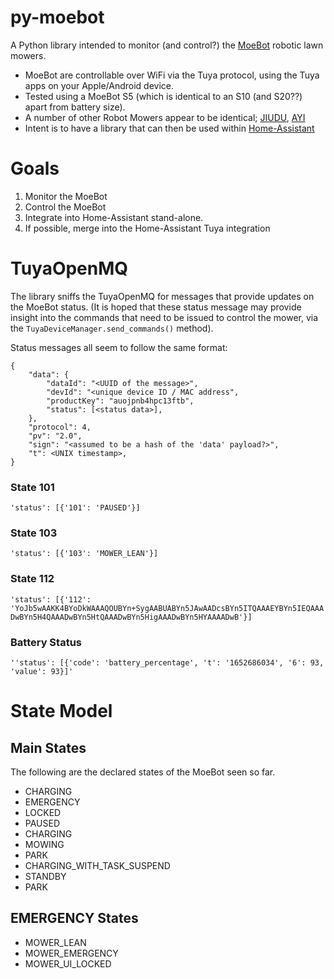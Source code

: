 # py-moebot

A Python library intended to monitor (and control?) the [MoeBot](https://moebot.com.au/) robotic lawn mowers.

* MoeBot are controllable over WiFi via the Tuya protocol, using the Tuya apps on your Apple/Android device.
* Tested using a MoeBot S5 (which is identical to an S10 (and S20??) apart from battery size).
* A number of other Robot Mowers appear to be identical; [JIUDU](https://www.youtube.com/watch?v=-xFCVvPeR6c), [AYI](https://www.youtube.com/watch?v=M9zYBOIgAg4)
* Intent is to have a library that can then be used within [Home-Assistant](http://www.home-assistant.io)

# Goals

1. Monitor the MoeBot
2. Control the MoeBot
3. Integrate into Home-Assistant stand-alone.
4. If possible, merge into the Home-Assistant Tuya integration

# TuyaOpenMQ

The library sniffs the TuyaOpenMQ for messages that provide updates on the MoeBot status.  (It is hoped that these status message may provide insight into the commands that need to be issued to control the mower, via the `TuyaDeviceManager.send_commands()` method).

Status messages all seem to follow the same format:
```
{
    "data": {
        "dataId": "<UUID of the message>",
        "devId": "<unique device ID / MAC address",
        "productKey": "auojpnb4hpc13ftb",
        "status": [<status data>],
    },
    "protocol": 4,
    "pv": "2.0",
    "sign": "<assumed to be a hash of the 'data' payload?>",
    "t": <UNIX timestamp>,
}
```

### State 101
`'status': [{'101': 'PAUSED'}]`

### State 103
`'status': [{'103': 'MOWER_LEAN'}]`

### State 112
`'status': [{'112': 'YoJb5wAAKK4BYoDkWAAAQOUBYn+SygAABUABYn5JAwAADcsBYn5ITQAAAEYBYn5IEQAAADwBYn5H4QAAADwBYn5HtQAAADwBYn5HigAAADwBYn5HYAAAADwB'}]`

### Battery Status
`''status': [{'code': 'battery_percentage', 't': '1652686034', '6': 93, 'value': 93}]'`

# State Model

## Main States
The following are the declared states of the MoeBot seen so far.

* CHARGING
* EMERGENCY
* LOCKED
* PAUSED
* CHARGING
* MOWING
* PARK
* CHARGING_WITH_TASK_SUSPEND
* STANDBY
* PARK

## EMERGENCY States
* MOWER_LEAN
* MOWER_EMERGENCY
* MOWER_UI_LOCKED
